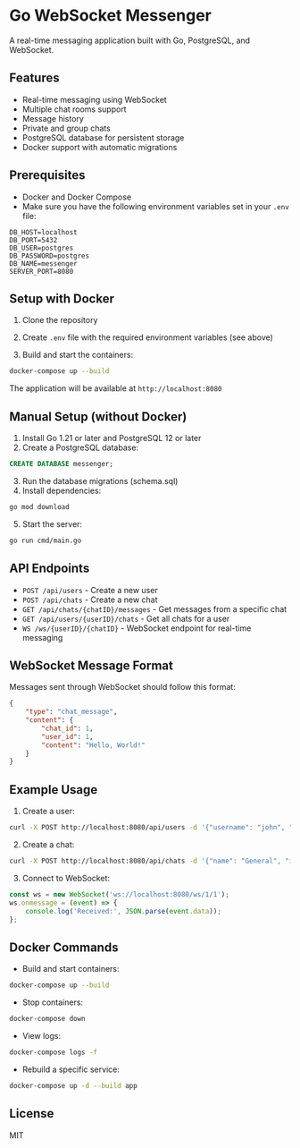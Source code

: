 # Go WebSocket Messenger

A real-time messaging application built with Go, PostgreSQL, and WebSocket.

## Features

- Real-time messaging using WebSocket
- Multiple chat rooms support
- Message history
- Private and group chats
- PostgreSQL database for persistent storage
- Docker support with automatic migrations

## Prerequisites

- Docker and Docker Compose
- Make sure you have the following environment variables set in your `.env` file:

```env
DB_HOST=localhost
DB_PORT=5432
DB_USER=postgres
DB_PASSWORD=postgres
DB_NAME=messenger
SERVER_PORT=8080
```

## Setup with Docker

1. Clone the repository

2. Create `.env` file with the required environment variables (see above)

3. Build and start the containers:
```bash
docker-compose up --build
```

The application will be available at `http://localhost:8080`

## Manual Setup (without Docker)

1. Install Go 1.21 or later and PostgreSQL 12 or later
2. Create a PostgreSQL database:
```sql
CREATE DATABASE messenger;
```

3. Run the database migrations (schema.sql)
4. Install dependencies:
```bash
go mod download
```

5. Start the server:
```bash
go run cmd/main.go
```

## API Endpoints

- `POST /api/users` - Create a new user
- `POST /api/chats` - Create a new chat
- `GET /api/chats/{chatID}/messages` - Get messages from a specific chat
- `GET /api/users/{userID}/chats` - Get all chats for a user
- `WS /ws/{userID}/{chatID}` - WebSocket endpoint for real-time messaging

## WebSocket Message Format

Messages sent through WebSocket should follow this format:

```json
{
    "type": "chat_message",
    "content": {
        "chat_id": 1,
        "user_id": 1,
        "content": "Hello, World!"
    }
}
```

## Example Usage

1. Create a user:
```bash
curl -X POST http://localhost:8080/api/users -d '{"username": "john", "password": "secret"}'
```

2. Create a chat:
```bash
curl -X POST http://localhost:8080/api/chats -d '{"name": "General", "is_private": false}'
```

3. Connect to WebSocket:
```javascript
const ws = new WebSocket('ws://localhost:8080/ws/1/1');
ws.onmessage = (event) => {
    console.log('Received:', JSON.parse(event.data));
};
```

## Docker Commands

- Build and start containers:
```bash
docker-compose up --build
```

- Stop containers:
```bash
docker-compose down
```

- View logs:
```bash
docker-compose logs -f
```

- Rebuild a specific service:
```bash
docker-compose up -d --build app
```

## License

MIT 